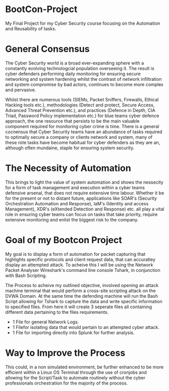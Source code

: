 # BootCon-Project
My Final Project for my Cyber Security course focusing on the Automation and Reusability of tasks.

# General Consensus

The Cyber Security world is a broad ever-expanding sphere with a constantly evolving technologcial population overseeing it. The result is cyber defenders performing daily monitoring for ensuring secure networking and system hardening whilst the contrast of network infiltration and system compromise by bad actors, continues to become more complex and pervasive.

Whilst there are numerous tools (SIEMs, Packet Sniffers, Firewalls, Ethical Hacking tools etc.), methodologies (Detect and protect, Secure Access, Advanced Threat Prevention etc.), and practices (Defence in Depth, CIA Triad, Password Policy implementation etc.) for blue teams cyber defence approach, the one resource that persists to be the main valuable component required for monitoring cyber crime is time. There is a general cocnensus that Cyber Security teams have an abundance of tasks required to optimally secure a company or clients network and system, many of these rote tasks have become habitual for cyber defenders as they are an, although often mundaine, staple for ensuring system security.

# The Necessity of Automation

This brings to light the value of system automation and shows the nessecity for a form of task management and execution within a cyber teams defensive arsenal, that does not require extensive time labour. Whether it be for the present or not to distant future, applications like SOAR's (Security Orchestration Automation and Response), IaM's (Identity and access Management), XDR's (eXtended Detection and Response) etc. all play a vital role in ensuring cyber teams can focus on tasks that take priority, require extensive monitoring and enlist the biggest risk to the company.

# Goal of my Bootcon Project

My goal is to display a form of automation for packet capturing that highlights specific protocols and client request data, that can accuratley display an attempted attack. To acheive this I will be using the Network Packet Analyser Wireshark's command line console Tshark, in conjunction with Bash Scripting.

The Process to acheive my outlined objective, involved opening an attack machine terminal that would perform a cross-site scripting attack on the DVWA Domain. At the same time the defending machine will run the Bash Script allowing for Tshark to capture the data and write specific information to specified files. From here it will create 3 seperate files all containing different data pertaining to the files requirements.

- 1 File for general Network Logs.
- 1 Filefor isolating data that would pertain to an attempted cyber attack.
- 1 File for importing directly into Splunk for further analysis.

# Way to Improve the Process

This could, in a non simulated environment, be further enhanced to be more efficient within a Linux OS Terminal through the use of cronjobs and allowing for the Script/Task to automate routinely without the cyber professionals orchestration for the majority of the process.
